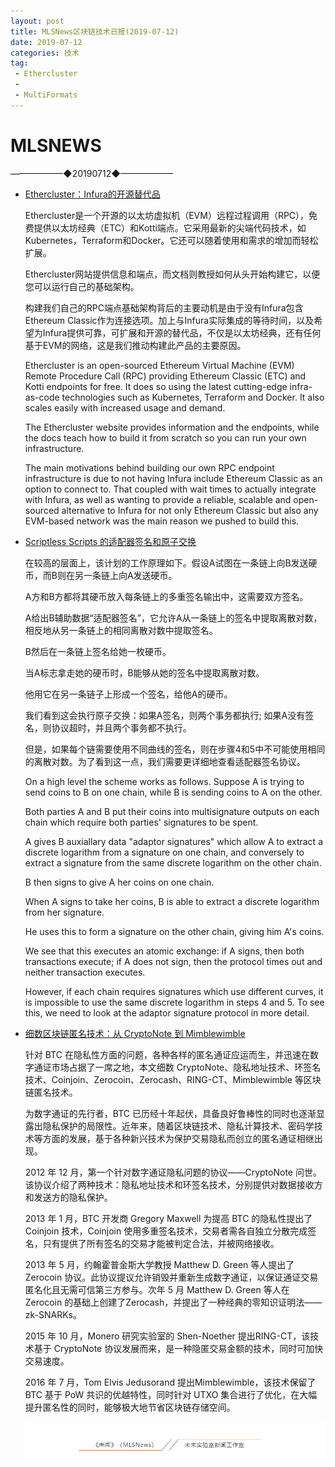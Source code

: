 ```yaml
---
layout: post
title: MLSNews区块链技术日报(2019-07-12)
date: 2019-07-12 
categories: 技术
tag:  
 - Ethercluster
 - 
 - MultiFormats
--- 
```

# ​MLSNEWS

——————◆20190712◆——————
* [Ethercluster：Infura的开源替代品](https://medium.com/ethereum-classic/ethercluster-an-open-source-alternative-to-infura-b8799b2122d3)

  Ethercluster是一个开源的以太坊虚拟机（EVM）远程过程调用（RPC），免费提供以太坊经典（ETC）和Kotti端点。它采用最新的尖端代码技术，如Kubernetes，Terraform和Docker。它还可以随着使用和需求的增加而轻松扩展。

  Ethercluster网站提供信息和端点，而文档则教授如何从头开始构建它，以便您可以运行自己的基础架构。

  构建我们自己的RPC端点基础架构背后的主要动机是由于没有Infura包含Ethereum Classic作为连接选项。加上与Infura实际集成的等待时间，以及希望为Infura提供可靠，可扩展和开源的替代品，不仅是以太坊经典，还有任何基于EVM的网络，这是我们推动构建此产品的主要原因。

  Ethercluster is an open-sourced Ethereum Virtual Machine (EVM) Remote Procedure Call (RPC) providing Ethereum Classic (ETC) and Kotti endpoints for free. It does so using the latest cutting-edge infra-as-code technologies such as Kubernetes, Terraform and Docker. It also scales easily with increased usage and demand.

  The Ethercluster website provides information and the endpoints, while the docs teach how to build it from scratch so you can run your own infrastructure.

  The main motivations behind building our own RPC endpoint infrastructure is due to not having Infura include Ethereum Classic as an option to connect to. That coupled with wait times to actually integrate with Infura, as well as wanting to provide a reliable, scalable and open-sourced alternative to Infura for not only Ethereum Classic but also any EVM-based network was the main reason we pushed to build this.
* [Scriptless Scripts 的适配器签名和原子交换](https://github.com/ElementsProject/scriptless-scripts/blob/master/md/atomic-swap.md?ref=tokendaily)

  在较高的层面上，该计划的工作原理如下。假设A试图在一条链上向B发送硬币，而B则在另一条链上向A发送硬币。

  A方和B方都将其硬币放入每条链上的多重签名输出中，这需要双方签名。
  
  A给出B辅助数据“适配器签名”，它允许A从一条链上的签名中提取离散对数，相反地从另一条链上的相同离散对数中提取签名。

  B然后在一条链上签名给她一枚硬币。

  当A标志拿走她的硬币时，B能够从她的签名中提取离散对数。

  他用它在另一条链子上形成一个签名，给他A的硬币。

  我们看到这会执行原子交换：如果A签名，则两个事务都执行; 如果A没有签名，则协议超时，并且两个事务都不执行。

  但是，如果每个链需要使用不同曲线的签名，则在步骤4和5中不可能使用相同的离散对数。为了看到这一点，我们需要更详细地查看适配器签名协议。

  On a high level the scheme works as follows. Suppose A is trying to send coins to B on one chain, while B is sending coins to A on the other.

  Both parties A and B put their coins into multisignature outputs on each chain which require both parties' signatures to be spent.

  A gives B auxiallary data "adaptor signatures" which allow A to extract a discrete logarithm from a signature on one chain, and conversely to extract a signature from the same discrete logarithm on the other chain.

  B then signs to give A her coins on one chain.

  When A signs to take her coins, B is able to extract a discrete logarithm from her signature.

  He uses this to form a signature on the other chain, giving him A's coins.

  We see that this executes an atomic exchange: if A signs, then both transactions execute; if A does not sign, then the protocol times out and neither transaction executes.

  However, if each chain requires signatures which use different curves, it is impossible to use the same discrete logarithm in steps 4 and 5. To see this, we need to look at the adaptor signature protocol in more detail.
* [细数区块链匿名技术：从 CryptoNote 到 Mimblewimble](https://mp.weixin.qq.com/s?__biz=MzUyMTkzNDA5OQ==&mid=2247487188&idx=1&sn=9efb3b2299961c3f70e8237e8e297c06&chksm=f9d2caa8cea543be34804585d9200f0ecbd00a27fe93f0fc8ebfb0badf166e1b01b3d18c0237&scene=0&xtrack=1)

  针对 BTC 在隐私性方面的问题，各种各样的匿名通证应运而生，并迅速在数字通证市场占据了一席之地，本文细数 CryptoNote、隐私地址技术、环签名技术、Coinjoin、Zerocoin、Zerocash、RING-CT、Mimblewimble 等区块链匿名技术。

  为数字通证的先行者，BTC 已历经十年起伏，具备良好鲁棒性的同时也逐渐显露出隐私保护的局限性。近年来，随着区块链技术、隐私计算技术、密码学技术等方面的发展，基于各种新兴技术为保护交易隐私而创立的匿名通证相继出现。

  2012 年 12 月，第一个针对数字通证隐私问题的协议——CryptoNote 问世。该协议介绍了两种技术：隐私地址技术和环签名技术，分别提供对数据接收方和发送方的隐私保护。

  2013 年 1 月，BTC 开发商 Gregory Maxwell 为提高 BTC 的隐私性提出了Coinjoin 技术，Coinjoin 使用多重签名技术，交易者需各自独立分散完成签名，只有提供了所有签名的交易才能被判定合法，并被网络接收。

  2013 年 5 月，约翰霍普金斯大学教授 Matthew D. Green 等人提出了Zerocoin 协议。此协议提议允许销毁并重新生成数字通证，以保证通证交易匿名化且无需可信第三方参与。次年 5 月 Matthew D. Green 等人在 Zerocoin 的基础上创建了Zerocash，并提出了一种经典的零知识证明法——zk-SNARKs。

  2015 年 10 月，Monero 研究实验室的 Shen-Noether 提出RING-CT，该技术基于 CryptoNote 协议发展而来，是一种隐匿交易金额的技术，同时可加快交易速度。

  2016 年 7 月，Tom Elvis Jedusorand 提出Mimblewimble，该技术保留了 BTC 基于 PoW 共识的优越特性，同时针对 UTXO 集合进行了优化，在大幅提升匿名性的同时，能够极大地节省区块链存储空间。
  
  ![](/image/footlogo.png)
